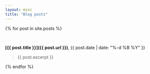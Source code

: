 ```yaml
---
layout: misc
title: "Blog posts"
---
```


{% for post in site.posts %}

&nbsp;

**[{{ post.title }}]({{ post.url }})**, {{ post.date | date: "%-d %B %Y" }} 

> {{ post.excerpt }}

{% endfor %}
